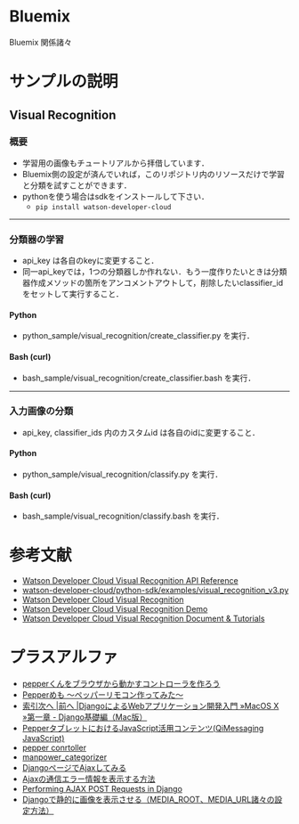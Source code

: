 # Bluemix
Bluemix 関係諸々

# サンプルの説明

## Visual Recognition
### 概要
 - 学習用の画像もチュートリアルから拝借しています．
 - Bluemix側の設定が済んでいれば，このリポジトリ内のリソースだけで学習と分類を試すことができます．
 - pythonを使う場合はsdkをインストールして下さい．
   - `pip install watson-developer-cloud` 

***
### 分類器の学習
- api_key は各自のkeyに変更すること．
- 同一api_keyでは，1つの分類器しか作れない．もう一度作りたいときは分類器作成メソッドの箇所をアンコメントアウトして，削除したいclassifier_idをセットして実行すること．

#### Python
- python_sample/visual_recognition/create_classifier.py を実行．

#### Bash (curl)
- bash_sample/visual_recognition/create_classifier.bash を実行．

***
### 入力画像の分類
- api_key, classifier_ids 内のカスタムid は各自のidに変更すること．

#### Python
- python_sample/visual_recognition/classify.py を実行．

#### Bash (curl)
- bash_sample/visual_recognition/classify.bash を実行．

# 参考文献
- [Watson Developer Cloud Visual Recognition API Reference](http://www.ibm.com/watson/developercloud/visual-recognition/api/v3/)
- [watson-developer-cloud/python-sdk/examples/visual_recognition_v3.py](https://github.com/watson-developer-cloud/python-sdk/blob/master/examples/visual_recognition_v3.py)
- [Watson Developer Cloud Visual Recognition](https://www.ibm.com/watson/developercloud/visual-recognition.html)
- [Watson Developer Cloud Visual Recognition Demo](https://visual-recognition-demo.mybluemix.net/)
- [Watson Developer Cloud Visual Recognition Document & Tutorials](https://www.ibm.com/watson/developercloud/doc/visual-recognition/)

# プラスアルファ
- [pepperくんをブラウザから動かすコントローラを作ろう](http://nextdeveloper.hatenablog.com/entry/2015/02/19/153000)
- [Pepperめも ～ペッパーリモコン作ってみた～](http://qiita.com/haiattoC/items/a7390fdfecf697586fb3#comment-e4be9b5dfd1cca07a5fc)
- [索引次へ |前へ |DjangoによるWebアプリケーション開発入門 »MacOS X »第一章 - Django基礎編（Mac版）](http://eiry.bitbucket.org/mac/tutorial/installation.html)
- [PepperタブレットにおけるJavaScript活用コンテンツ(QiMessaging JavaScript)](http://qiita.com/Atelier-Akihabara/items/716e88b306db12751c9b)
- [pepper conrtoller](http://kuetsuhara.github.io/pepperConnect.html)
- [manpower_categorizer](https://github.com/AriYu/manpower_categorizer)
- [DjangoページでAjaxしてみる](http://qiita.com/juniskw/items/7fa72f91e3dc899a80ae)
- [Ajaxの通信エラー情報を表示する方法](http://javatechnology.net/ajax/jquery-ajax-error/)
- [Performing AJAX POST Requests in Django](http://coreymaynard.com/blog/performing-ajax-post-requests-in-django/)
- [Djangoで静的に画像を表示させる（MEDIA_ROOT、MEDIA_URL諸々の設定方法）](http://d.hatena.ne.jp/iiapp/20110319/1300534597)
